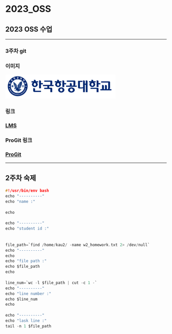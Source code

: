 # 2023_OSS
## 2023 OSS 수업
***
### 3주차 git
### 이미지
![kau.png](./img/kau/kau.png)
### 링크
### [LMS](https://lms.kau.ac.kr/ "항공대학교 강의관리시스템")
### ProGit 링크
### [ProGit](https://git-scm.com/book/ko/v2/ "git 문서, 한국어")
***
## 2주차 숙제
```C
#!/usr/bin/env bash
echo "----------"
echo "name :"

echo

echo "----------"
echo "student id :"


file_path=`find /home/kau2/ -name w2_homework.txt 2> /dev/null`
echo "----------"
echo
echo "file path :"
echo $file_path
echo

line_num=`wc -l $file_path | cut -c 1 -`
echo "----------"
echo "line number :"
echo $line_num
echo

echo "----------"
echo "lask line :"
tail -n 1 $file_path
```




